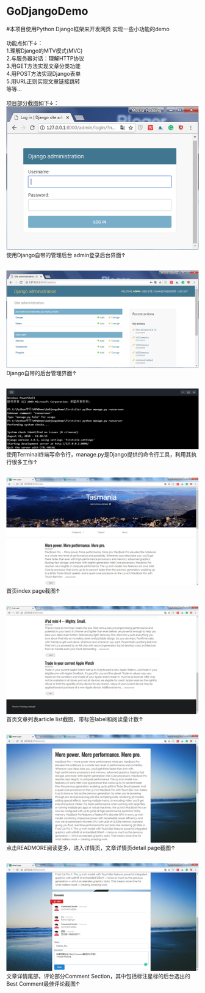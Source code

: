 # GoDjangoDemo
#本项目使用Python Django框架来开发网页 实现一些小功能的demo        
</br>
功能点如下↓：</br>
1.理解Django的MTV模式(MVC)</br>
2.与服务器对话：理解HTTP协议</br>
3.用GET方法实现文章分类功能</br>
4.用POST方法实现Django表单</br>
5.用URL正则实现文章链接跳转</br>
等等…
</br>
</br>
项目部分截图如下↓：</br>
![ScreenShot of DjangoAdmin](https://github.com/Mocha-Pudding/GoDjangoDemo/blob/master/Django%20Admin.png) </br>
使用Django自带的管理后台 admin登录后台界面↑</br>
</br>

![ScreenShot of DjangoAdministration](https://github.com/Mocha-Pudding/GoDjangoDemo/blob/master/Django%20administration.png) </br>
Django自带的后台管理界面↑</br>
</br>

![ScreenShot of TerminalShell](https://github.com/Mocha-Pudding/GoDjangoDemo/blob/master/Django%20shell.png) </br>
使用Terminal终端写命令行，manage.py是Django提供的命令行工具，利用其执行很多工作↑</br>
</br>

![ScreenShot of IndexPage](https://github.com/Mocha-Pudding/GoDjangoDemo/blob/master/index%20page.png) </br>
首页index page截图↑</br>
</br>

![ScreenShot of ArticleList](https://github.com/Mocha-Pudding/GoDjangoDemo/blob/master/article%20list.png) </br>
首页文章列表article list截图，带标签label和阅读量计数↑</br>
</br>

![ScreenShot of DetailPage](https://github.com/Mocha-Pudding/GoDjangoDemo/blob/master/detail%20page.png) </br>
点击READMORE阅读更多，进入详情页，文章详情页detail page截图↑</br>
</br>

![ScreenShot of CommentSection](https://github.com/Mocha-Pudding/GoDjangoDemo/blob/master/comment%20section.png) </br>
文章详情尾部，评论部分Comment Section，其中包括标注星标的后台选出的Best Comment最佳评论截图↑</br>
</br>






